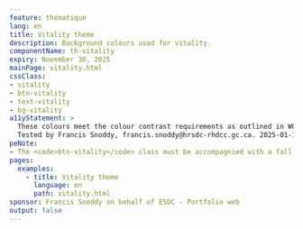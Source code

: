 ```yaml
---
feature: thématique
lang: en
title: Vitality theme
description: Background colours used for vitality.
componentName: th-vitality
expiry: November 30, 2025
mainPage: vitality.html
cssClass:
- vitality
- btn-vitality
- text-vitality
- bg-vitality
a11yStatement: >
  These colours meet the colour contrast requirements as outlined in WCAG 2.1 AA Success Criterion 1.4.3: Contrast (Minimum). After validation using webaim online contrast checker, I can certified that the color matches used in this thematic are meeting a contrast ratio of at least 4.5:1 for normal text and 3:1 for large text and also a contrast ratio of at least 3:1 for graphics and user interface components. I did my due diligence and to knowledge and from my understanding, all elements of this thematic are meeting WCAG 2.1 AA standrds.
  Tested by Francis Snoddy, francis.snoddy@hrsdc-rhdcc.gc.ca. 2025-01-17.
peNote:
- The <code>btn-vitality</code> class must be accompagnied with a fall back button class such as <code>btn-default</code> or <code>btn-primary</code>.
pages:
  examples:
    - title: Vitality theme
      language: en
      path: vitality.html
sponsor: Francis Snoddy on behalf of ESDC - Portfolio web
output: false
---
```

